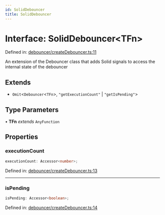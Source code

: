 ```yaml
---
id: SolidDebouncer
title: SolidDebouncer
---
```


<!-- DO NOT EDIT: this page is autogenerated from the type comments -->

# Interface: SolidDebouncer\<TFn\>

Defined in: [debouncer/createDebouncer.ts:11](https://github.com/TanStack/pacer/blob/main/packages/solid-pacer/src/debouncer/createDebouncer.ts#L11)

An extension of the Debouncer class that adds Solid signals to access the internal state of the debouncer

## Extends

- `Omit`\<`Debouncer`\<`TFn`\>, `"getExecutionCount"` \| `"getIsPending"`\>

## Type Parameters

• **TFn** *extends* `AnyFunction`

## Properties

### executionCount

```ts
executionCount: Accessor<number>;
```

Defined in: [debouncer/createDebouncer.ts:13](https://github.com/TanStack/pacer/blob/main/packages/solid-pacer/src/debouncer/createDebouncer.ts#L13)

***

### isPending

```ts
isPending: Accessor<boolean>;
```

Defined in: [debouncer/createDebouncer.ts:14](https://github.com/TanStack/pacer/blob/main/packages/solid-pacer/src/debouncer/createDebouncer.ts#L14)
